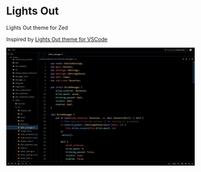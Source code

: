 # Lights Out
Lights Out theme for Zed

Inspired by [Lights Out theme for VSCode](https://marketplace.visualstudio.com/items?itemName=nedy.lights-out)

![lights-out](./screenshots/lights-out.png)
